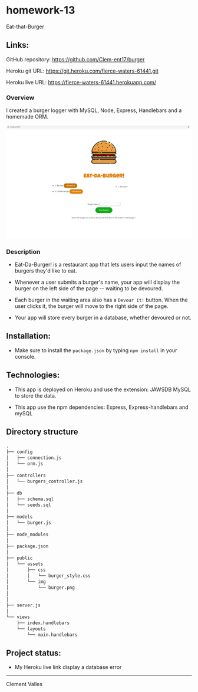 # homework-13

Eat-that-Burger


## Links:

GitHub repository: 
https://github.com/Clem-ent17/burger

Heroku git URL:
https://git.heroku.com/fierce-waters-61441.git

Heroku live URL:
https://fierce-waters-61441.herokuapp.com/


### Overview

I created a burger logger with MySQL, Node, Express, Handlebars and a homemade ORM. 

![Database Schema](public/assets/css/img/eat-that-burger.jpg)


### Description

* Eat-Da-Burger! is a restaurant app that lets users input the names of burgers they'd like to eat.

* Whenever a user submits a burger's name, your app will display the burger on the left side of the page -- waiting to be devoured.

* Each burger in the waiting area also has a `Devour it!` button. When the user clicks it, the burger will move to the right side of the page.

* Your app will store every burger in a database, whether devoured or not.


## Installation:

* Make sure to install the `package.json` by typing `npm install` in your console.


## Technologies:

* This app is deployed on Heroku and use the extension: JAWSDB MySQL to store the data.

* This app use the npm dependencies: Express, Express-handlebars and mySQL


## Directory structure

```
.
├── config
│   ├── connection.js
│   └── orm.js
│ 
├── controllers
│   └── burgers_controller.js
│
├── db
│   ├── schema.sql
│   └── seeds.sql
│
├── models
│   └── burger.js
│ 
├── node_modules
│ 
├── package.json
│
├── public
│   └── assets
│       ├── css
│       │   └── burger_style.css
│       └── img
│           └── burger.png
│   
│
├── server.js
│
└── views
    ├── index.handlebars
    └── layouts
        └── main.handlebars
```

## Project status:

* My Heroku live link display a database error

- - -

Clement Valles